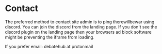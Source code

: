 # Contact

The preferred method to contact site admin is to ping therewillbewar using discord. You can join the discord from the landing page. If you don't see the discord plugin on the landing page then your browsers ad block software might be preventing the iframe from loading.

If you prefer email: debatehub at protonmail

